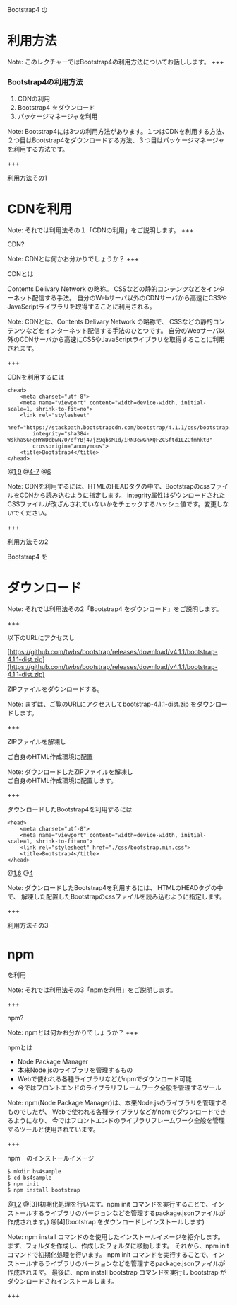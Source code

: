 Bootstrap4 の

# 利用方法

Note:
このレクチャーではBootstrap4の利用方法についてお話しします。
+++

### Bootstrap4の利用方法

1. CDNの利用
1. Bootstrap4 をダウンロード
1. パッケージマネージャを利用

Note:
Bootstrap4には3つの利用方法があります。１つはCDNを利用する方法、２つ目はBootstrap4をダウンロードする方法、３つ目はパッケージマネージャを利用する方法です。

+++

利用方法その1

# CDNを利用

Note:
それでは利用法その１「CDNの利用」をご説明します。
+++

CDN?

Note:
CDNとは何かお分かりでしょうか？
+++

CDNとは

Contents Delivary Network の略称。
CSSなどの静的コンテンツなどをインターネット配信する手法。
自分のWebサーバ以外のCDNサーバから高速にCSSやJavaScriptライブラリを取得することに利用される。

Note:
CDNとは、Contents Delivary Network の略称で、
CSSなどの静的コンテンツなどをインターネット配信する手法のひとつです。
自分のWebサーバ以外のCDNサーバから高速にCSSやJavaScriptライブラリを取得することに利用されます。

+++

CDNを利用するには

```
<head>
    <meta charset="utf-8">
    <meta name="viewport" content="width=device-width, initial-scale=1, shrink-to-fit=no">
    <link rel="stylesheet"
        href="https://stackpath.bootstrapcdn.com/bootstrap/4.1.1/css/bootstrap.min.css" 
        integrity="sha384-WskhaSGFgHYWDcbwN70/dfYBj47jz9qbsMId/iRN3ewGhXQFZCSftd1LZCfmhktB"
        crossorigin="anonymous">
    <title>Bootstrap4</title>
</head>
```
@[1,9](HTMLのHEADタグの中で)
@[4-7](BootstrapのcssファイルをCDNから読み込むように指定します。)
@[6](integrity属性はダウンロードされたCSSファイルが改ざんされていないかをチェックするハッシュ値です。変更しないでください。)

Note:
CDNを利用するには、HTMLのHEADタグの中で、BootstrapのcssファイルをCDNから読み込むように指定します。
integrity属性はダウンロードされたCSSファイルが改ざんされていないかをチェックするハッシュ値です。変更しないでください。

+++

利用方法その2

Bootstrap4 を
# ダウンロード

Note:
それでは利用法その2「Bootstrap4 をダウンロード」をご説明します。

+++

以下のURLにアクセスし

[https://github.com/twbs/bootstrap/releases/download/v4.1.1/bootstrap-4.1.1-dist.zip](https://github.com/twbs/bootstrap/releases/download/v4.1.1/bootstrap-4.1.1-dist.zip)

ZIPファイルをダウンロードする。

Note:
まずは、ご覧のURLにアクセスしてbootstrap-4.1.1-dist.zip をダウンロードします。

+++

ZIPファイルを解凍し

ご自身のHTML作成環境に配置

Note:
ダウンロードしたZIPファイルを解凍し<br>
ご自身のHTML作成環境に配置します。

+++

ダウンロードしたBootstrap4を利用するには

```
<head>
    <meta charset="utf-8">
    <meta name="viewport" content="width=device-width, initial-scale=1, shrink-to-fit=no">
    <link rel="stylesheet" href="./css/bootstrap.min.css">
    <title>Bootstrap4</title>
</head>
```
@[1,6](HTMLのHEADタグの中で)
@[4](解凍した配置したBootstrapのcssファイルを読み込むように指定します。)


Note:
ダウンロードしたBootstrap4を利用するには、
HTMLのHEADタグの中で、
解凍した配置したBootstrapのcssファイルを読み込むように指定します。

+++

利用方法その3

# npm

を利用

Note:
それでは利用法その3「npmを利用」をご説明します。

+++

npm?

Note:
npmとは何かお分かりでしょうか？
+++

npmとは

* Node Package Manager
* 本来Node.jsのライブラリを管理するもの
* Webで使われる各種ライブラリなどがnpmでダウンロード可能
* 今ではフロントエンドのライブラリフレームワーク全般を管理するツール

Note:
npm(Node Package Manager)は、本来Node.jsのライブラリを管理するものでしたが、
Webで使われる各種ライブラリなどがnpmでダウンロードできるようになり、
今ではフロントエンドのライブラリフレームワーク全般を管理するツールと使用されています。

+++

npm　のインストールイメージ

```shell
$ mkdir bs4sample
$ cd bs4sample
$ npm init
$ npm install bootstrap
```
@[1,2](フォルダを作成し、作成したフォルダに移動します。)
@[3](初期化処理を行います。npm init コマンドを実行することで、インストールするライブラリのバージョンなどを管理するpackage.jsonファイルが作成されます。)
@[4](bootstrap をダウンロードしインストールします)

Note:
npm install コマンドのを使用したインストールイメージを紹介します。
まず、フォルダを作成し、作成したフォルダに移動します。
それから、npm init　コマンドで初期化処理を行います。
npm init コマンドを実行することで、インストールするライブラリのバージョンなどを管理するpackage.jsonファイルが作成されます。
最後に、npm install bootstrap コマンドを実行し bootstrap がダウンロードされインストールします。

+++
